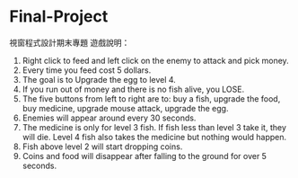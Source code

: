 # Final-Project
視窗程式設計期末專題
遊戲說明：
1. Right click to feed and left click on the enemy to attack and pick money.
2. Every time you feed cost 5 dollars.
3. The goal is to Upgrade the egg to level 4.
4. If you run out of money and there is no fish alive, you LOSE.
5. The five buttons from left to right are to: buy a fish, upgrade the food, buy medicine, upgrade mouse attack, upgrade the egg.
6. Enemies will appear around every 30 seconds.
7. The medicine is only for level 3 fish. If fish less than level 3 take it, they will die. Level 4 fish also takes the medicine but nothing would happen.
8. Fish above level 2 will start dropping coins.
9. Coins and food will disappear after falling to the ground for over 5 seconds.